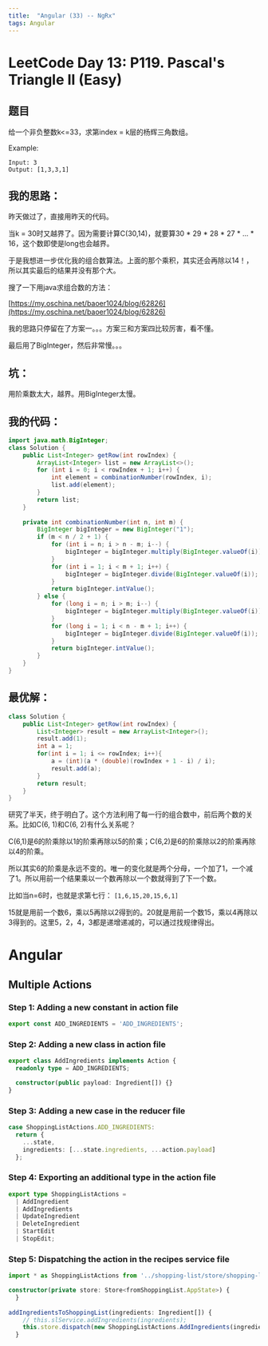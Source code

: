 ```yaml
---
title:  "Angular (33) -- NgRx"
tags: Angular
---
```


# LeetCode Day 13: P119. Pascal's Triangle II (Easy)

## 题目

给一个非负整数k<=33，求第index = k层的杨辉三角数组。

Example:

```
Input: 3
Output: [1,3,3,1]
```

## 我的思路：

昨天做过了，直接用昨天的代码。

当k = 30时又越界了。因为需要计算C(30,14)，就要算30 * 29 * 28 * 27 * ... * 16，这个数即使是long也会越界。

于是我想进一步优化我的组合数算法。上面的那个乘积，其实还会再除以14！，所以其实最后的结果并没有那个大。

搜了一下用java求组合数的方法：

[https://my.oschina.net/baoer1024/blog/62826](https://my.oschina.net/baoer1024/blog/62826)

我的思路只停留在了方案一。。。方案三和方案四比较厉害，看不懂。

最后用了BigInteger，然后非常慢。。。

## 坑：

用阶乘数太大，越界。用BigInteger太慢。

## 我的代码：

```java
import java.math.BigInteger;
class Solution {
    public List<Integer> getRow(int rowIndex) {
        ArrayList<Integer> list = new ArrayList<>();
        for (int i = 0; i < rowIndex + 1; i++) {
            int element = combinationNumber(rowIndex, i);
            list.add(element);
        }
        return list;
    }
    
    private int combinationNumber(int n, int m) {
        BigInteger bigInteger = new BigInteger("1");
        if (m < n / 2 + 1) {
            for (int i = n; i > n - m; i--) {
                bigInteger = bigInteger.multiply(BigInteger.valueOf(i));
            }
            for (int i = 1; i < m + 1; i++) {
                bigInteger = bigInteger.divide(BigInteger.valueOf(i));
            }
            return bigInteger.intValue();
        } else {
            for (long i = n; i > m; i--) {
                bigInteger = bigInteger.multiply(BigInteger.valueOf(i));
            }
            for (long i = 1; i < n - m + 1; i++) {
                bigInteger = bigInteger.divide(BigInteger.valueOf(i));
            }
            return bigInteger.intValue();
        }
    }
}
```

## 最优解：

```java
class Solution {
    public List<Integer> getRow(int rowIndex) {
        List<Integer> result = new ArrayList<Integer>();
        result.add(1);
        int a = 1; 
        for(int i = 1; i <= rowIndex; i++){      
            a = (int)(a * (double)(rowIndex + 1 - i) / i);
            result.add(a);
        }
        return result;
    }
}
```

研究了半天，终于明白了。这个方法利用了每一行的组合数中，前后两个数的关系。比如C(6, 1)和C(6, 2)有什么关系呢？

C(6,1)是6的阶乘除以1的阶乘再除以5的阶乘；C(6,2)是6的阶乘除以2的阶乘再除以4的阶乘。

所以其实6的阶乘是永远不变的。唯一的变化就是两个分母，一个加了1，一个减了1。所以用前一个结果乘以一个数再除以一个数就得到了下一个数。

比如当n=6时，也就是求第七行： `[1,6,15,20,15,6,1]`

15就是用前一个数6，乘以5再除以2得到的。20就是用前一个数15，乘以4再除以3得到的。这里5，2，4，3都是递增递减的，可以通过找规律得出。

# Angular

## Multiple Actions

### Step 1: Adding a new constant in action file

```typescript
export const ADD_INGREDIENTS = 'ADD_INGREDIENTS';
```

### Step 2: Adding a new class in action file

```typescript
export class AddIngredients implements Action {
  readonly type = ADD_INGREDIENTS;

  constructor(public payload: Ingredient[]) {}
}
```

### Step 3: Adding a new case in the reducer file

```typescript
case ShoppingListActions.ADD_INGREDIENTS:
  return {
    ...state,
    ingredients: [...state.ingredients, ...action.payload]
  };
```

### Step 4: Exporting an additional type in the action file

```typescript
export type ShoppingListActions =
  | AddIngredient
  | AddIngredients
  | UpdateIngredient
  | DeleteIngredient
  | StartEdit
  | StopEdit;
```

### Step 5: Dispatching the action in the recipes service file

```typescript
import * as ShoppingListActions from '../shopping-list/store/shopping-list.actions';

constructor(private store: Store<fromShoppingList.AppState>) {
  }
  
addIngredientsToShoppingList(ingredients: Ingredient[]) {
    // this.slService.addIngredients(ingredients);
    this.store.dispatch(new ShoppingListActions.AddIngredients(ingredients));
  }
```






























